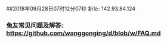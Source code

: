 ##2018年09月28日07时12分07秒 新址: 142.93.84.124
### 兔友常见问题及解答: https://github.com/wanggonging/d/blob/w/FAQ.md
